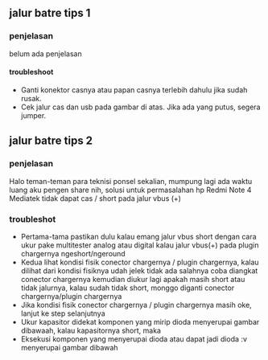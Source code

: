 ## jalur batre tips 1
### penjelasan
belum ada penjelasan
#### troubleshoot
+ Ganti konektor casnya atau papan casnya terlebih dahulu jika sudah rusak.
+ Cek jalur cas dan usb pada gambar di atas. Jika ada yang putus, segera jumper.

## jalur batre tips 2
### penjelasan
Halo teman-teman para teknisi ponsel sekalian, mumpung lagi ada waktu luang aku pengen share nih, solusi untuk permasalahan hp Redmi Note 4 Mediatek tidak dapat cas / short pada jalur vbus (+)

### troubleshot
+ Pertama-tama pastikan dulu kalau emang jalur vbus short dengan cara ukur pake multitester analog atau digital kalau jalur vbus(+) pada plugin chargernya ngeshort/ngeround
+ Kedua lihat kondisi fisik conector chargernya / plugin chargernya, kalau dilihat dari kondisi fisiknya udah jelek tidak ada salahnya coba diangkat conector chargernya kemudian diukur lagi apakah masih short atau tidak jalurnya, kalau sudah tidak short, monggo diganti conector chargernya/plugin chargernya
+ Jika kondisi fisik conector chargernya / plugin chargernya masih oke, lanjut ke step selanjutnya
+ Ukur kapasitor didekat komponen yang mirip  dioda menyerupai gambar dibawaah, kalau kapasitornya short, maka
+ Eksekusi komponen yang menyerupai dioda atau dapat jadi dioda :v menyerupai gambar dibawah
